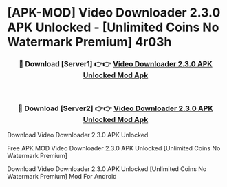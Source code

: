 # [APK-MOD] Video Downloader 2.3.0 APK Unlocked - [Unlimited Coins No Watermark Premium] 4r03h



<div align="center">
<h3>🔴 Download [Server1] 👉👉 <a href="https://momento.my/?title=Video_Downloader_2.3.0_APK_Unlocked">Video Downloader 2.3.0 APK Unlocked Mod Apk</a></h3><br>

<h3>🔴 Download [Server2] 👉👉 <a href="https://momento.my/?title=Video_Downloader_2.3.0_APK_Unlocked">Video Downloader 2.3.0 APK Unlocked Mod Apk</a></h3>
</div>



Download Video Downloader 2.3.0 APK Unlocked 

Free APK MOD Video Downloader 2.3.0 APK Unlocked [Unlimited Coins No Watermark Premium]

Download Video Downloader 2.3.0 APK Unlocked [Unlimited Coins No Watermark Premium] Mod For Android
